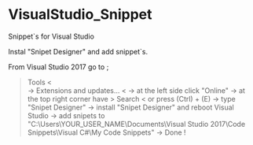 # VisualStudio_Snippet
Snippet`s for Visual Studio

Instal "Snipet Designer" and add snippet`s.

From Visual Studio 2017 go to ;
> Tools <  
->
> Extensions and updates... <
->
at the left side click "Online"
->
at the top right corner have > Search <   or press (Ctrl) + (E) 
->
type "Snipet Designer"
->
install "Snipet Designer" and reboot Visual Studio
->
add snipets to "C:\Users\YOUR_USER_NAME\Documents\Visual Studio 2017\Code Snippets\Visual C#\My Code Snippets"
->
Done !

